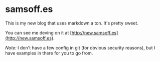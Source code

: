 # samsoff.es

This is my new blog that uses markdown a ton. It's pretty sweet.

You can see me deving on it at [http://new.samsoff.es](http://new.samsoff.es).

*Note:* I don't have a few config in git (for obvious security reasons), but I have examples in there for you to go from.
